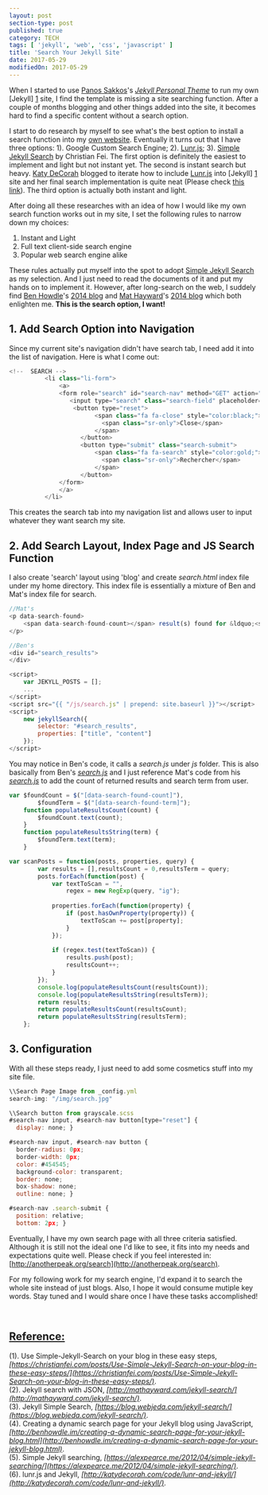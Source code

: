 ```yaml
---
layout: post
section-type: post
published: true
category: TECH
tags: [ 'jekyll', 'web', 'css', 'javascript' ]
title: 'Search Your Jekyll Site'
date: 2017-05-29
modifiedOn: 2017-05-29
---
```


When I started to use [Panos Sakkos](https://panossakkos.github.io/)'s _[Jekyll Personal Theme](http://jekyllthemes.org/themes/personal/)_ to run my own [Jekyll] [1] site, I find the template is missing a site searching function. After a couple of months blogging and other things added into the site, it becomes hard to find a specific content without a search option. 

I start to do research by myself to see what's the best option to install a search function into my [own website](http://anotherpeak.org/). Eventually it turns out that I have three options: 1). Google Custom Search Engine; 2). [Lunr.js](https://lunrjs.com/); 3). [Simple Jekyll Search](https://christianfei.com/posts/Use-Simple-Jekyll-Search-on-your-blog-in-these-easy-steps/) by Christian Fei. The first option is definitely the easiest to implement and light but not instant yet. The second is instant search but heavy. [Katy DeCorah](http://katydecorah.com/) blogged to iterate how to include [Lunr.js](https://lunrjs.com/) into [Jekyll] [1] site and her final search implementation is quite neat (Please check [this link](http://katydecorah.com/search/)). The third option is actually both instant and light.

After doing all these researches with an idea of how I would like my own search function works out in my site, I set the following rules to narrow down my choices:  
1. Instant and Light  
2. Full text client-side search engine  
3. Popular web search engine alike  

These rules actually put myself into the spot to adopt [Simple Jekyll Search](https://christianfei.com/posts/Use-Simple-Jekyll-Search-on-your-blog-in-these-easy-steps/) as my selection. And I just need to read the documents of it and put my hands on to implement it. However, after long-search on the web, I suddely find [Ben Howdle](http://benhowdle.im/)'s [2014 blog](http://benhowdle.im/creating-a-dynamic-search-page-for-your-jekyll-blog.html) and [Mat Hayward](http://mathayward.com/)'s [2014 blog](http://mathayward.com/jekyll-search/) which both enlighten me. __This is the search option, I want!__   

__1. Add Search Option into Navigation__  
----------------------------------------    
Since my current site's navigation didn't have search tab, I need add it into the list of navigation. Here is what I come out:  

```javascript  
<!--  SEARCH -->
          <li class="li-form">
              <a>
              <form role="search" id="search-nav" method="GET" action="{{ '/search' | prepend: site.baseurl }}">
                 <input type="search" class="search-field" placeholder="What are you looking for?" value="" name="query" title="Rechercher :" style="color:black;background-color:white;">
                  <button type="reset">
                        <span class="fa fa-close" style="color:black;">
                          <span class="sr-only">Close</span>
                        </span>
                    </button>
                    <button type="submit" class="search-submit">
                        <span class="fa fa-search" style="color:gold;">
                          <span class="sr-only">Rechercher</span>
                        </span>
                    </button>
              </form>
              </a>
          </li>
```  

This creates the search tab into my navigation list and allows user to input whatever they want search my site.  

__2. Add Search Layout, Index Page and JS Search Function__  
-----------------------------------------------------------  

I also create 'search' layout using 'blog' and create _search.html_ index file under my home directory. This index file is essentially a mixture of Ben and Mat's index file for search.  
  
```javascript   
//Mat's  
<p data-search-found>
    <span data-search-found-count></span> result(s) found for &ldquo;<span data-search-found-term></span>&rdquo;.
</p>

//Ben's  
<div id="search_results">
</div>

<script>
	var JEKYLL_POSTS = [];
	...
</script>
<script src="{{ "/js/search.js" | prepend: site.baseurl }}"></script>
<script>
	new jekyllSearch({
		selector: "#search_results",
		properties: ["title", "content"]
	});
</script>
```  

You may notice in Ben's code, it calls a _search.js_ under _js_ folder. This is also basically from Ben's _[search.js](https://github.com/benhowdle89/jekyll-search-demo/blob/gh-pages/js/search.js)_ and I just reference Mat's code from his _[search.js](https://github.com/mathaywarduk/jekyll-search/blob/master/scripts/search.js)_ to add the count of returned results and search term from user.  

```javascript  
var $foundCount = $("[data-search-found-count]"),
        $foundTerm = $("[data-search-found-term]");
    function populateResultsCount(count) {
        $foundCount.text(count);
    }
    function populateResultsString(term) {
        $foundTerm.text(term);
    }

var scanPosts = function(posts, properties, query) {
		var results = [],resultsCount = 0,resultsTerm = query;
		posts.forEach(function(post) {
			var textToScan = "",
				regex = new RegExp(query, "ig");
            
			properties.forEach(function(property) {
				if (post.hasOwnProperty(property)) {
					textToScan += post[property];
				}
			});
            
			if (regex.test(textToScan)) {
				results.push(post);
                resultsCount++;
			}
		});
        console.log(populateResultsCount(resultsCount));
        console.log(populateResultsString(resultsTerm));
		return results;
        return populateResultsCount(resultsCount);
        return populateResultsString(resultsTerm);
	};
```  

__3. Configuration__  
--------------------  

With all these steps ready, I just need to add some cosmetics stuff into my site file.  

```javascript  
\\Search Page Image from _config.yml
search-img: "/img/search.jpg"  

\\Search button from grayscale.scss
#search-nav input, #search-nav button[type="reset"] {
  display: none; }

#search-nav input, #search-nav button {
  border-radius: 0px;
  border-width: 0px;
  color: #454545;
  background-color: transparent;
  border: none;
  box-shadow: none;
  outline: none; }

#search-nav .search-submit {
  position: relative;
  bottom: 2px; }
```  

Eventually, I have my own search page with all three criteria satisfied. Although it is still not the ideal one I'd like to see, it fits into my needs and expectations quite well. Please check if you feel interested in: [http://anotherpeak.org/search](http://anotherpeak.org/search).    

For my following work for my search engine, I'd expand it to search the whole site instead of just blogs. Also, I hope it would consume mutiple key words. Stay tuned and I would share once I have these tasks accomplished!  

<br />

<u>Reference:</u>    
-----------------  
(1). Use Simple-Jekyll-Search on your blog in these easy steps, _[https://christianfei.com/posts/Use-Simple-Jekyll-Search-on-your-blog-in-these-easy-steps/](https://christianfei.com/posts/Use-Simple-Jekyll-Search-on-your-blog-in-these-easy-steps/)_.  
(2). Jekyll search with JSON, _[http://mathayward.com/jekyll-search/](http://mathayward.com/jekyll-search/)_.  
(3). Jekyll Simple Search, _[https://blog.webjeda.com/jekyll-search/](https://blog.webjeda.com/jekyll-search/)_.    
(4). Creating a dynamic search page for your Jekyll blog using JavaScript, _[http://benhowdle.im/creating-a-dynamic-search-page-for-your-jekyll-blog.html](http://benhowdle.im/creating-a-dynamic-search-page-for-your-jekyll-blog.html)_.  
(5). Simple Jekyll searching, _[https://alexpearce.me/2012/04/simple-jekyll-searching/](https://alexpearce.me/2012/04/simple-jekyll-searching/)_.  
(6). lunr.js and Jekyll, _[http://katydecorah.com/code/lunr-and-jekyll/](http://katydecorah.com/code/lunr-and-jekyll/)_.  


[1]: https://jekyllrb.com/  "Jekyll"